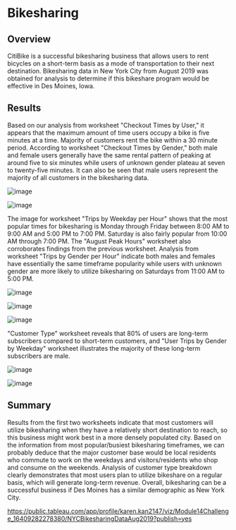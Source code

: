 # Bikesharing

## Overview
CitiBike is a successful bikesharing business that allows users to rent bicycles on a short-term basis as a mode of transportation to their next destination. Bikesharing data in New York City from August 2019 was obtained for analysis to determine if this bikeshare program would be effective in Des Moines, Iowa.

## Results
Based on our analysis from worksheet "Checkout Times by User," it appears that the maximum amount of time users occupy a bike is five minutes at a time. Majority of customers rent the bike within a 30 minute period. According to worksheet "Checkout Times by Gender," both male and female users generally have the same rental pattern of peaking at around five to six minutes while users of unknown gender plateau at seven to twenty-five minutes. It can also be seen that male users represent the majority of all customers in the bikesharing data. 

![image](https://user-images.githubusercontent.com/89353378/147806119-7480a8c2-6da5-4745-aeae-de2ece187f63.png)

![image](https://user-images.githubusercontent.com/89353378/147806140-160d32ce-94dc-464f-bc29-4b6c34e92699.png)

The image for worksheet "Trips by Weekday per Hour" shows that the most popular times for bikesharing is Monday through Friday between 8:00 AM to 9:00 AM and 5:00 PM to 7:00 PM. Saturday is also fairly popular from 10:00 AM through 7:00 PM. The "August Peak Hours" worksheet also corroborates findings from the previous worksheet. Analysis from worksheet "Trips by Gender per Hour" indicate both males and females have essentially the same timeframe popularity while users with unknown gender are more likely to utilize bikesharing on Saturdays from 11:00 AM to 5:00 PM.  

![image](https://user-images.githubusercontent.com/89353378/147806917-ddc6bde5-21c5-452e-9ef9-505ed55294a3.png)

![image](https://user-images.githubusercontent.com/89353378/147808345-2379b952-ad29-41ce-9597-2db6be758f67.png)

![image](https://user-images.githubusercontent.com/89353378/147806948-f02bd2c7-166f-40d0-9e89-133b9c5a9f68.png)


"Customer Type" worksheet reveals that 80% of users are long-term subscribers compared to short-term customers, and "User Trips by Gender by Weekday" worksheet illustrates the majority of these long-term subscribers are male. 

![image](https://user-images.githubusercontent.com/89353378/147807313-517d0672-7b33-471d-843b-0c2de3e6fb08.png)

![image](https://user-images.githubusercontent.com/89353378/147807476-0e10f435-9303-46da-af35-cebd0fa3ffbe.png)

## Summary

Results from the first two worksheets indicate that most customers will utilize bikesharing when they have a relatively short destination to reach, so this business might work best in a more densely populated city. Based on the information from most popular/busiest bikesharing timeframes, we can probably deduce that the major customer base would be local residents who commute to work on the weekdays and visitors/residents who shop and consume on the weekends. Analysis of customer type breakdown clearly demonstrates that most users plan to utilize bikeshare on a regular basis, which will generate long-term revenue. Overall, bikesharing can be a successful business if Des Moines has a similar demographic as New York City.

https://public.tableau.com/app/profile/karen.kan2147/viz/Module14Challenge_16409282278380/NYCBikesharingDataAug2019?publish=yes
